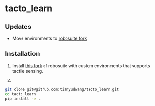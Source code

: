 # tacto_learn

## Updates
- Move environments to [robosuite fork](https://github.com/tianyudwang/robosuite)

## Installation
1. Install [this fork](https://github.com/tianyudwang/robosuite) of robosuite with custom environments that supports tactile sensing.

2.
```bash
git clone git@github.com:tianyudwang/tacto_learn.git
cd tacto_learn
pip install -e .
```
